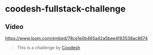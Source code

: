 # coodesh-fullstack-challenge

## Vídeo
https://www.loom.com/embed/78ce1e0b465a42a5bee4f83538ac8674

>  This is a challenge by [Coodesh](https://coodesh.com/)